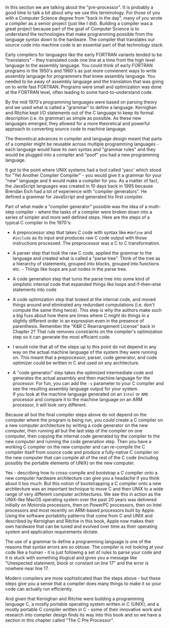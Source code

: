 In this section we are talking about the "pre-processor".  It is probably a good time to 
talk a bit about why we use this terminology. For those of you with a Computer Science 
degree from "back in the day", many of you wrote a compiler as a senior project (just like I 
did). Building a compiler was a great project because part of the goal of Computer Science 
is to understand the technologies that make programming possible from the language syntax 
down to the hardware.  The compiler that translates our source code into machine code is an 
essential part of that technology stack.

Early compilers for languages like the early FORTRAN variants tended to be "translators" - 
they translated code one line at a time from the high level language to the assembly 
language.  You could think of early FORTRAN programs in the 1950's and 1960's as just more 
convienent ways to write assembly language for programmers that knew assembly language.  You 
needed to be away of assembly language and the translation that was going on to write fast 
FORTRAN.  Programs were small and optimization was done at the FORTRAN level, often leading 
to some hard-to-understand code.

By the mid 1970's programming languages were based on parsing theory and we used what is 
called a "grammar" to define a language.  Kernighan and Ritchie kept I/O statements out of 
the C language to keep its formal description (i.e. its grammar) as simple as possible.  As 
these new languages emerged, they allowed for a more theoretical and powerful approach to 
converting source code to machine language.

The theoretical advances in compiler and language design meant that parts of a compiler 
might be reusable across multiple programming languages - each language would have its own 
syntax and "grammar rules" and they would be plugged into a compiler and "poof" you had a 
new programming language.

It got to the point where UNIX systems had a tool called 'yacc' which stood for "Yet Another 
Compiler Compiler" - you would give it a grammar for your "new" language and it would make a 
compiler for you.  As a matter of fact, the JavaScript languages was created in 10 days back 
in 1995 because Brendan Eich had a lot of experience with "compiler generators".  He defined 
a grammar for JavaScript and generated his first compiler.

Part of what made a "compiler generator" possible was the idea of a multi-step compiler - 
where the tasks of a compiler were broken down into a series of simpler and more well 
defined steps.  Here are the steps of a typical C compiler in the 1970's:

* A preprocessor step that takes C code with syntax like `#define` and `#include` as its 
input and produces raw C code output with those instructions processed.  The preprocessor 
was a C to C transformation.

* A parser step that took the raw C code, applied the grammar to the language and created 
what is called a "parse tree".  Think of the tree as a hierarchy of statements, grouped into 
blocks, grouped into functions etc. - Things like loops are just nodes in the parse tree.

* A code generation step that turns the parse tree into some kind of simplistic internal 
code that expanded things like loops and if-then-else statements into code

* A code optimization step that looked at the internal code, and moved things around and 
eliminated any redundant computations (i.e. don't compute the same thing twice).  This step 
is why the authors make such a big fuss about how there are times where C might do things in 
a slightly different order in an expression even in the presence of parenthesis.  Remember 
the "K&R C Rearrangement License" back in Chapter 2?  That rule removes constraints on the 
compiler's optimization step so it can generate the most efficient code.

* I would note that all of the steps up to this point do not depend in any way on the actual 
machine language of the system they were running on.  This meant that a preprocessor, 
parser, code generator, and code optimizer could be written in C and used on any 
architecture.

* A "code generator" step takes the optimized intermediate code and generates the actual 
assembly and then machine language for the processor.  For fun, you can add the `-s` 
parameter to your C compiler and see the resulting assembly language output for your system.  
If you look at the machine language generated on an `Intel` or `AMD` processor and compare 
it to the machine language on an ARM processor, it will look very different.

Because all but the final compiler steps above do not depend on the computer where the 
program is being run, you could create a C compiler on a new computer architecture by 
writing a code generator on the new computer, then running all but the last step of the 
compiler on one computer, then copying the internal code generated by the compiler to the 
new computer and running the code generation step.  Then you have a working C compiler on 
the new computer and can re-compile the C compiler itself from source code and produce a 
fully-native C compiler on the new computer that can compile all of the rest of the C code 
(including possibly the portable elements of UNIX) on the new computer.

Yes - describing how to cross-compile and bootstrap a C compiler onto a new computer 
hardware architecture can give you a headache if you think about it too much.  But this 
notion of bootstrapping a C compiler onto a new architecture was an important technique to 
move C and then UNIX to a wide range of very different computer architectures.  We see this 
in action as the UNIX-like MacOS operating system over the past 20 years was delivered 
initially on Motorola processors, then on PowerPC processors, then on Intel processors and 
most recently on ARM-based processors built by Apple.  Using the software portability 
patterns that come from C and UNIX and described by Kernighan and Ritchie in this book, 
Apple now makes their own hardware that can be tuned and evolved over time as their 
operating system and application requirements dictate.

The use of a grammar to define a programming language is one of the reasons that syntax 
errors are so obtuse.  The compiler is not looking at your code like a human - it is just 
following a set of rules to parse your code and it is stuck with something illogical and 
gives you a message like "Unexpected statement, block or constant on line 17" and the error 
is nowhere near line 17.

Modern compilers are more sophisticated than the steps above - but these steps give you a 
sense that a compiler does many things to make it so your code can actually run efficiently.

And given that Kernighan and Ritchie were building a programming language C, a mostly 
portable operating system written in C (UNIX), and a mostly portable C compiler written
in C - some of their innovative work and research into compiler design finds its way into this 
book and so we have a section in this chapter called "The C Pre Processor".


